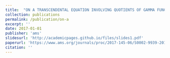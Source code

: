 ```yaml
---
title:  "ON A TRANSCENDENTAL EQUATION INVOLVING QUOTIENTS OF GAMMA FUNCTIONS"
collection: publications
permalink: /publication/on-a
excerpt: ''
date: 2017-01-01
publisher: 'ams'
slidesurl: 'http://academicpages.github.io/files/slides1.pdf'
paperurl: 'https://www.ams.org/journals/proc/2017-145-06/S0002-9939-2016-13408-4/'
citation: ''
---
```


